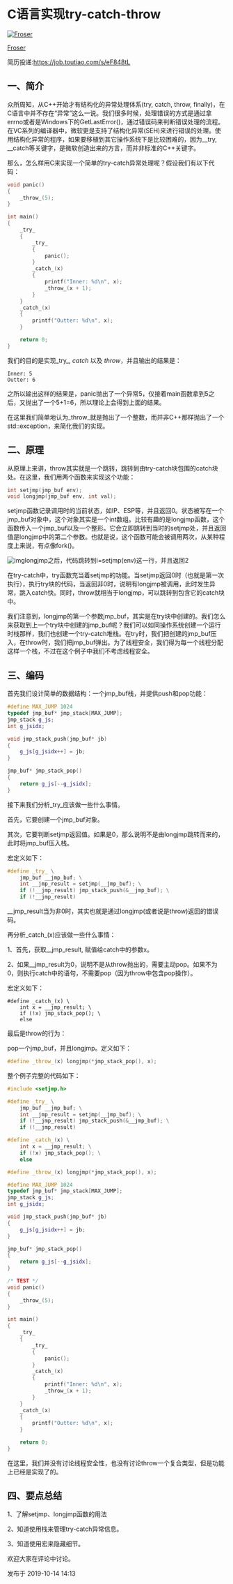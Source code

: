  

# C语言实现try-catch-throw

[![Froser](https://pic3.zhimg.com/v2-811c31aaede8bf1b27eb6ee12ce65228_xs.jpg?source=172ae18b)](https://www.zhihu.com/people/froser)

[Froser](https://www.zhihu.com/people/froser)

简历投递:https://job.toutiao.com/s/eF848tL

## 一、简介

  众所周知，从C++开始才有结构化的异常处理体系(try, catch, throw,  finally)，在C语言中并不存在“异常”这么一说。我们很多时候，处理错误的方式是通过拿errno或者是Windows下的GetLastError()，通过错误码来判断错误处理的流程。在VC系列的编译器中，微软更是支持了结构化异常(SEH)来进行错误的处理。使用结构化异常的程序，如果要移植到其它操作系统下是比较困难的，因为__try, __catch等关键字，是微软创造出来的方言，而并非标准的C++关键字。

  那么，怎么样用C来实现一个简单的try-catch异常处理呢？假设我们有以下代码：

```cpp
void panic()
{
	_throw_(5);
}

int main()
{
	_try_
	{
		_try_
		{
			panic();
		}
		_catch_(x)
		{
			printf("Inner: %d\n", x);
			_throw_(x + 1);
		}
	}
	_catch_(x)
	{
		printf("Outter: %d\n", x);
	}

	return 0;
}
```

  我们的目的是实现_try_, _catch_ 以及 _throw_，并且输出的结果是：

```text
Inner: 5
Outter: 6
```

  之所以输出这样的结果是，panic抛出了一个异常5，仅接着main函数拿到5之后，又抛出了一个5+1=6，所以理论上会得到上面的结果。

  在这里我们简单地认为_throw_就是抛出了一个整数，而并非C++那样抛出了一个std::exception，来简化我们的实现。

## 二、原理

  从原理上来讲，throw其实就是一个跳转，跳转到由try-catch块包围的catch块处。在这里，我们用两个函数来实现这个功能：

```cpp
int setjmp(jmp_buf env);
void longjmp(jmp_buf env, int val);
```

   setjmp函数记录调用时的当前状态，如IP、ESP等，并且返回0。状态被写在一个jmp_buf对象中，这个对象其实是一个int数组。比较有趣的是longjmp函数，这个函数传入一个jmp_buf以及一个整形。它会立即跳转到当时的setjmp处，并且返回值是longjmp中的第二个参数。也就是说，这个函数可能会被调用两次，从某种程度上来说，有点像fork()。

![img](https://pic2.zhimg.com/80/v2-3615e8b3e1068a1b74cd58dcb5367f81_720w.jpg)longjmp之后，代码跳转到i=setjmp(env)这一行，并且返回2

   在try-catch中，try函数充当着setjmp的功能。当setjmp返回0时（也就是第一次执行），执行try块的代码，当返回非0时，说明有longjmp被调用，此时发生异常，跳入catch快。同时，throw就相当于longjmp，可以跳转到包含它的catch块中。

   我们注意到，longjmp的第一个参数jmp_buf，其实是在try块中创建的。我们怎么来获取到上一个try块中创建的jmp_buf呢？我们可以如同操作系统创建一个运行时栈那样，我们也创建一个try-catch堆栈。在try时，我们把创建的jmp_buf压入，在throw时，我们把jmp_buf弹出。为了线程安全，我们得为每一个线程分配这样一个栈，不过在这个例子中我们不考虑线程安全。

## 三、编码

  首先我们设计简单的数据结构：一个jmp_buf栈，并提供push和pop功能：

```cpp
#define MAX_JUMP 1024
typedef jmp_buf* jmp_stack[MAX_JUMP];
jmp_stack g_js;
int g_jsidx;

void jmp_stack_push(jmp_buf* jb)
{
	g_js[g_jsidx++] = jb;
}

jmp_buf* jmp_stack_pop()
{
	return g_js[--g_jsidx];
}
```

  接下来我们分析_try_应该做一些什么事情。

  首先，它要创建一个jmp_buf对象。

  其次，它要判断setjmp返回值。如果是0，那么说明不是由longjmp跳转而来的，此时将jmp_buf压入栈。

  宏定义如下：

```cpp
#define _try_ \
	jmp_buf __jmp_buf; \
	int __jmp_result = setjmp(__jmp_buf); \
	if (!__jmp_result) jmp_stack_push(&__jmp_buf); \
	if (!__jmp_result)
```

  __jmp_result当为非0时，其实也就是通过longjmp(或者说是throw)返回的错误码。

  再分析_catch_(x)应该做一些什么事情：

  1、首先，获取__jmp_result, 赋值给catch中的参数x。

  2、如果__jmp_result为0，说明不是从throw抛出的，需要主动pop。如果不为0，则执行catch中的语句，不需要pop（因为throw中包含pop操作）。

  宏定义如下：

```text
#define _catch_(x) \
	int x = __jmp_result; \
	if (!x) jmp_stack_pop(); \
	else
```

  最后是throw的行为：

  pop一个jmp_buf，并且longjmp。定义如下：

```cpp
#define _throw_(x) longjmp(*jmp_stack_pop(), x);
```

整个例子完整的代码如下：

```cpp
#include <setjmp.h>

#define _try_ \
	jmp_buf __jmp_buf; \
	int __jmp_result = setjmp(__jmp_buf); \
	if (!__jmp_result) jmp_stack_push(&__jmp_buf); \
	if (!__jmp_result)

#define _catch_(x) \
	int x = __jmp_result; \
	if (!x) jmp_stack_pop(); \
	else

#define _throw_(x) longjmp(*jmp_stack_pop(), x);

#define MAX_JUMP 1024
typedef jmp_buf* jmp_stack[MAX_JUMP];
jmp_stack g_js;
int g_jsidx;

void jmp_stack_push(jmp_buf* jb)
{
	g_js[g_jsidx++] = jb;
}

jmp_buf* jmp_stack_pop()
{
	return g_js[--g_jsidx];
}

/* TEST */
void panic()
{
	_throw_(5);
}

int main()
{
	_try_
	{
		_try_
		{
			panic();
		}
		_catch_(x)
		{
			printf("Inner: %d\n", x);
			_throw_(x + 1);
		}
	}
	_catch_(x)
	{
		printf("Outter: %d\n", x);
	}

	return 0;
}
```

在这里，我们并没有讨论线程安全性，也没有讨论throw一个复合类型，但是功能上已经是实现了的。

## 四、要点总结

1、了解setjmp、longjmp函数的用法

2、知道使用栈来管理try-catch异常信息。

3、知道使用宏来隐藏细节。

欢迎大家在评论中讨论。

发布于 2019-10-14 14:13
